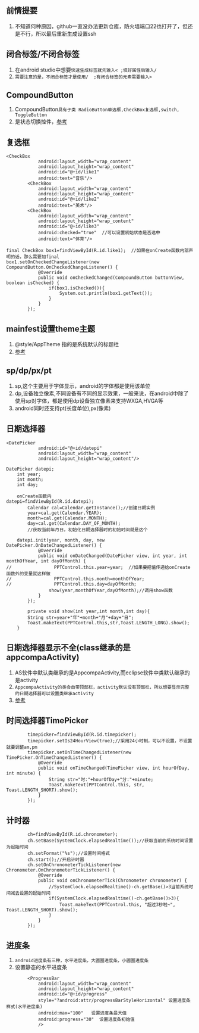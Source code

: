 ## 前情提要
1. 不知道何种原因，github一直没办法更新仓库，防火墙端口22也打开了，但还是不行，所以最后重新生成设置ssh

## 闭合标签/不闭合标签
1. 在android studio中想要`快速生成标签就先输入< ;填好属性后输入/`
2. `需要注意的是，不闭合标签才是使用/  ;有闭合标签的元素需要输入>`

## CompoundButton
1. CompoundButton`具有子类 RadioButton单选框,CheckBox复选框,switch, ToggleButton`
2. 是状态切换控件，[参考](https://www.cnblogs.com/android001/p/4311558.html)

## 复选框
```
<CheckBox
            android:layout_width="wrap_content"
            android:layout_height="wrap_content"
            android:id="@+id/like1"
            android:text="音乐"/>
        <CheckBox
            android:layout_width="wrap_content"
            android:layout_height="wrap_content"
            android:id="@+id/like2"
            android:text="美术"/>
        <CheckBox
            android:layout_width="wrap_content"
            android:layout_height="wrap_content"
            android:id="@+id/like3"
			android:checked="true"  //可以设置初始状态是否选中
            android:text="体育"/>

final CheckBox box1=findViewById(R.id.like1);  //如果在onCreate函数内部声明的话，那么需要加final			
box1.setOnCheckedChangeListener(new CompoundButton.OnCheckedChangeListener() {
            @Override
            public void onCheckedChanged(CompoundButton buttonView, boolean isChecked) {
                if(box1.isChecked()){
                    System.out.println(box1.getText());
                }
            }
        });
```

## mainfest设置theme主题
1. @style/AppTheme 指的是系统默认的标题栏
2. [参考](https://cloud.tencent.com/developer/article/1025731)

## sp/dp/px/pt
1. sp,这个主要用于字体显示，android的字体都是使用该单位
2. dp,设备独立像素,不同设备有不同的显示效果，一般来说，在android中除了使用sp对字体，都是使用dp设备独立像素来支持WXGA,HVGA等
3. android同时还支持pt(长度单位),px(像素)

## 日期选择器
```
<DatePicker
            android:id="@+id/datepi"
            android:layout_width="wrap_content"
            android:layout_height="wrap_content"/>
			
DatePicker datepi;
    int year;
    int month;
    int day;
	
	onCreate函数内
datepi=findViewById(R.id.datepi);
        Calendar cal=Calendar.getInstance();//创建日期实例
        year=cal.get(Calendar.YEAR);
        month=cal.get(Calendar.MONTH);
        day=cal.get(Calendar.DAY_OF_MONTH);
		//获取当前年月日，初始化日期选择器时的初始时间就是这个
	
	datepi.init(year, month, day, new DatePicker.OnDateChangedListener() {
            @Override
            public void onDateChanged(DatePicker view, int year, int monthOfYear, int dayOfMonth) {
//                PPTControl.this.year=year;  //如果要把值传递给onCreate函数外的变量就这样做
//                PPTControl.this.month=monthOfYear;
//                PPTControl.this.day=dayOfMonth;
                show(year,monthOfYear,dayOfMonth);//调用show函数
            }
        });
		
		private void show(int year,int month,int day){
        String str=year+"年"+month+"月"+day+"日";
        Toast.makeText(PPTControl.this,str,Toast.LENGTH_LONG).show();
    }
```

## 日期选择器显示不全(class继承的是appcompaActivity)
1. AS软件中默认类继承的是AppcompaActivity,而eclipse软件中类默认继承的是activity
2. `AppcompaActivity的类会自带顶部栏，activity默认没有顶部栏，所以想要显示完整的日期选择器可以设置类继承activity`
3. [参考](https://blog.csdn.net/today_work/article/details/79300181)

## 时间选择器TimePicker
```
        timepicker=findViewById(R.id.timepicker);
        timepicker.setIs24HourView(true);//采用24小时制，可以不设置，不设置就要调整am,pm
        timepicker.setOnTimeChangedListener(new TimePicker.OnTimeChangedListener() {
            @Override
            public void onTimeChanged(TimePicker view, int hourOfDay, int minute) {
                String str="时:"+hourOfDay+"分:"+minute;
                Toast.makeText(PPTControl.this, str, Toast.LENGTH_SHORT).show();
            }
        });

```

## 计时器
```
		ch=findViewById(R.id.chronometer);
        ch.setBase(SystemClock.elapsedRealtime());//获取当前的系统时间设置为起始时间
        ch.setFormat("%s");//设置时间格式
        ch.start();//开启计时器
        ch.setOnChronometerTickListener(new Chronometer.OnChronometerTickListener() {
            @Override
            public void onChronometerTick(Chronometer chronometer) {
                //SystemClock.elapsedRealtime()-ch.getBase()>3当前系统时间减去设置的起始时间
                if(SystemClock.elapsedRealtime()-ch.getBase()>3){
                    Toast.makeText(PPTControl.this, "超过3秒啦~", Toast.LENGTH_SHORT).show();
                }
            }
        });
```

##  进度条
1. `android进度条有三种，水平进度条，大圆圈进度条，小圆圈进度条`
2. 设置静态的水平进度条
```
        <ProgressBar
            android:layout_width="wrap_content"
            android:layout_height="wrap_content"
            android:id="@+id/progress"
            style="?android:attr/progressBarStyleHorizontal" 设置进度条样式(水平进度条)
            android:max="100"	设置进度条最大值
            android:progress="30"  设置进度条初始值
            />
```